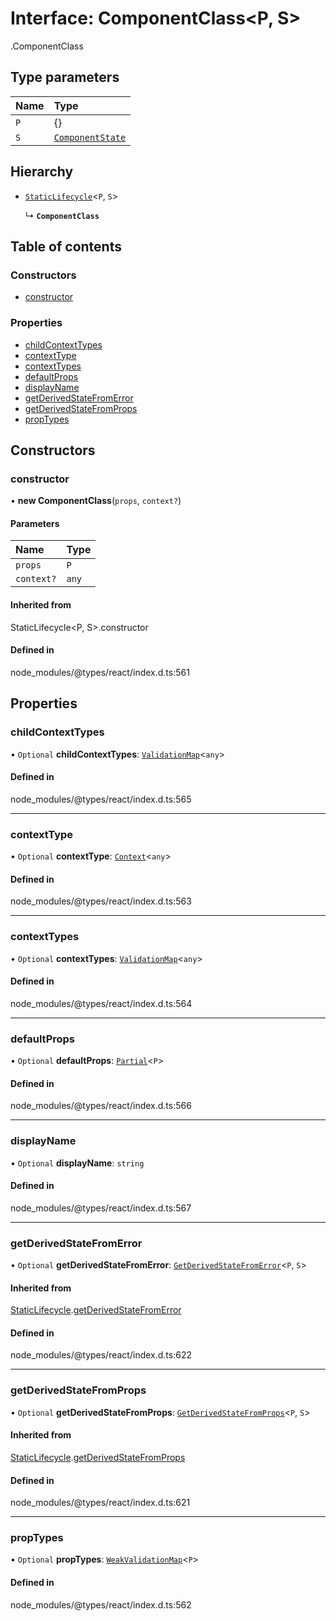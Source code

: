 # Interface: ComponentClass<P, S\>

[<internal>](../wiki/%3Cinternal%3E).ComponentClass

## Type parameters

| Name | Type |
| :------ | :------ |
| `P` | {} |
| `S` | [`ComponentState`](../wiki/%3Cinternal%3E#componentstate-1) |

## Hierarchy

- [`StaticLifecycle`](../wiki/%3Cinternal%3E.StaticLifecycle)<`P`, `S`\>

  ↳ **`ComponentClass`**

## Table of contents

### Constructors

- [constructor](../wiki/%3Cinternal%3E.ComponentClass#constructor-1)

### Properties

- [childContextTypes](../wiki/%3Cinternal%3E.ComponentClass#childcontexttypes-1)
- [contextType](../wiki/%3Cinternal%3E.ComponentClass#contexttype-1)
- [contextTypes](../wiki/%3Cinternal%3E.ComponentClass#contexttypes-1)
- [defaultProps](../wiki/%3Cinternal%3E.ComponentClass#defaultprops-1)
- [displayName](../wiki/%3Cinternal%3E.ComponentClass#displayname-1)
- [getDerivedStateFromError](../wiki/%3Cinternal%3E.ComponentClass#getderivedstatefromerror-1)
- [getDerivedStateFromProps](../wiki/%3Cinternal%3E.ComponentClass#getderivedstatefromprops-1)
- [propTypes](../wiki/%3Cinternal%3E.ComponentClass#proptypes-1)

## Constructors

### constructor

• **new ComponentClass**(`props`, `context?`)

#### Parameters

| Name | Type |
| :------ | :------ |
| `props` | `P` |
| `context?` | `any` |

#### Inherited from

StaticLifecycle<P, S\>.constructor

#### Defined in

node_modules/@types/react/index.d.ts:561

## Properties

### childContextTypes

• `Optional` **childContextTypes**: [`ValidationMap`](../wiki/%3Cinternal%3E#validationmap)<`any`\>

#### Defined in

node_modules/@types/react/index.d.ts:565

___

### contextType

• `Optional` **contextType**: [`Context`](../wiki/%3Cinternal%3E.Context)<`any`\>

#### Defined in

node_modules/@types/react/index.d.ts:563

___

### contextTypes

• `Optional` **contextTypes**: [`ValidationMap`](../wiki/%3Cinternal%3E#validationmap)<`any`\>

#### Defined in

node_modules/@types/react/index.d.ts:564

___

### defaultProps

• `Optional` **defaultProps**: [`Partial`](../wiki/%3Cinternal%3E#partial)<`P`\>

#### Defined in

node_modules/@types/react/index.d.ts:566

___

### displayName

• `Optional` **displayName**: `string`

#### Defined in

node_modules/@types/react/index.d.ts:567

___

### getDerivedStateFromError

• `Optional` **getDerivedStateFromError**: [`GetDerivedStateFromError`](../wiki/%3Cinternal%3E#getderivedstatefromerror-1)<`P`, `S`\>

#### Inherited from

[StaticLifecycle](../wiki/%3Cinternal%3E.StaticLifecycle).[getDerivedStateFromError](../wiki/%3Cinternal%3E.StaticLifecycle#getderivedstatefromerror-1)

#### Defined in

node_modules/@types/react/index.d.ts:622

___

### getDerivedStateFromProps

• `Optional` **getDerivedStateFromProps**: [`GetDerivedStateFromProps`](../wiki/%3Cinternal%3E#getderivedstatefromprops-1)<`P`, `S`\>

#### Inherited from

[StaticLifecycle](../wiki/%3Cinternal%3E.StaticLifecycle).[getDerivedStateFromProps](../wiki/%3Cinternal%3E.StaticLifecycle#getderivedstatefromprops-1)

#### Defined in

node_modules/@types/react/index.d.ts:621

___

### propTypes

• `Optional` **propTypes**: [`WeakValidationMap`](../wiki/%3Cinternal%3E#weakvalidationmap)<`P`\>

#### Defined in

node_modules/@types/react/index.d.ts:562
